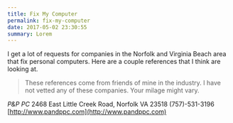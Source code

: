 ```yaml
---
title: Fix My Computer
permalink: fix-my-computer
date: 2017-05-02 23:30:55
summary: Lorem
---
```


I get a lot of requests for companies in the Norfolk and Virginia Beach area that fix personal computers.  Here are a couple references that I think are looking at.

> These references come from friends of mine in the industry.  I have not vetted any of these companies.  Your milage might vary.

*P&P PC*
2468 East Little Creek Road, Norfolk VA 23518
(757)-531-3196
[http://www.pandppc.com](http://www.pandppc.com)
